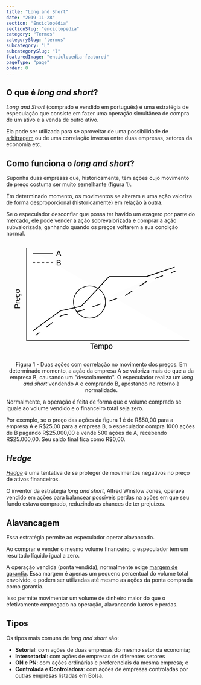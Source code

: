 ```yaml
---
title: "Long and Short"
date: "2019-11-28"
section: "Enciclopédia"
sectionSlug: "enciclopedia"
category: "Termos"
categorySlug: "termos"
subcategory: "L"
subcategorySlug: "l"
featuredImage: "enciclopedia-featured"
pageType: "page"
order: 0
---
```


## O que é *long and short*?

*Long and Short* (comprado e vendido em português) é uma estratégia de especulação que consiste em fazer uma operação simultânea de compra de um ativo e a venda de outro ativo.

Ela pode ser utilizada para se aproveitar de uma possibilidade de [arbitragem](/enciclopedia/termos/a/arbitragem) ou de uma correlação inversa entre duas empresas, setores da economia etc.

## Como funciona o *long and short*?

Suponha duas empresas que, historicamente, têm ações cujo movimento de preço costuma ser muito semelhante (figura 1).

Em determinado momento, os movimentos se alteram e uma ação valoriza de forma desproporcional (historicamente) em relação à outra.

Se o especulador desconfiar que possa ter havido um exagero por parte do mercado, ele pode vender a ação sobrevalorizada e comprar a ação subvalorizada, ganhando quando os preços voltarem a sua condição normal.

<div style="text-align:center">

<svg viewBox="0 0 250 150" style="enable-background:new 0 0 250 150;">
<style type="text/css">
	.st0longandshort{fill:#FFFFFF;}
	.st1longandshort{font-family:'Arial';}
	.st2longandshort{font-size:10px;}
</style>
<g>
	<polyline class="st0longandshort" points="240.3,129.8 26.7,129.8 26.7,7.8 	"/>
	<polygon points="240.3,130.3 26.2,130.3 26.2,7.8 27.1,7.8 27.1,129.4 240.3,129.4 	"/>
</g>
<text transform="matrix(0 -1 1 0 17.6369 88.062)" class="st1longandshort st2longandshort">Preço</text>
<text transform="matrix(1 0 0 1 109.9929 140.4341)" class="st1longandshort st2longandshort">Tempo</text>
<g>
	<path class="st0longandshort" d="M34.8,117.1c0,0,35.9-26.6,36.7-26.6s26.9-5.8,26.9-5.8l36.7-39h49.2l37-12.4"/>
	<path d="M35.1,117.5l-0.6-0.8C50.9,104.5,70.7,90,71.5,90c0.8,0,16.3-3.4,26.6-5.7l36.8-39.1h49.3l36.9-12.4l0.3,0.9l-37.1,12.5
		h-49l-36.7,39l-0.2,0c-4.2,0.9-25.1,5.6-26.9,5.8C70.1,91.7,49,107.2,35.1,117.5z"/>
</g>
<g>
	<polyline class="st0longandshort" points="38.7,122.9 72.2,96.9 99.1,90.2 155.8,70.8 185.6,51.5 222.3,38.7 	"/>
	<g>
		<rect x="38" y="120.5" transform="matrix(0.7896 -0.6137 0.6137 0.7896 -65.6416 50.6595)" width="6" height="1"/>
		<path d="M52.7,112.7l-0.6-0.8l8.9-6.9l0.6,0.8L52.7,112.7z M70.6,98.8L69.9,98l2.2-1.6l8.6-2.1l0.2,1l-8.5,2.1L70.6,98.8z
			 M91.9,92.5l-0.2-1l7.3-1.8l3.5-1.2l0.3,0.9l-3.6,1.2L91.9,92.5z M113.5,85.8l-0.3-0.9l10.7-3.7l0.3,0.9L113.5,85.8z M135,78.5
			l-0.3-0.9l10.7-3.7l0.3,0.9L135,78.5z M156.5,71l-0.5-0.8l9.5-6.2l0.5,0.8L156.5,71z M175.4,58.6l-0.5-0.8l9.5-6.2l0.5,0.8
			L175.4,58.6z M195.4,48.6l-0.3-0.9l10.7-3.7l0.3,0.9L195.4,48.6z"/>
		<rect x="216.5" y="39.2" transform="matrix(0.9447 -0.3279 0.3279 0.9447 -0.8896 74.1585)" width="6" height="1"/>
	</g>
</g>
<path d="M109.4,100.5c-11.9,0-21.5-9.7-21.5-21.5c0-11.9,9.7-21.5,21.5-21.5s21.5,9.7,21.5,21.5C130.9,90.8,121.3,100.5,109.4,100.5
	z M109.4,58.3c-11.4,0-20.7,9.3-20.7,20.7s9.3,20.7,20.7,20.7S130,90.3,130,78.9S120.8,58.3,109.4,58.3z"/>
<g>
	<line class="st0longandshort" x1="34.8" y1="15.6" x2="61.4" y2="15.6"/>
	<rect x="34.8" y="15.1" width="26.6" height="1"/>
</g>
<g>
	<line class="st0longandshort" x1="34.8" y1="26.6" x2="61.4" y2="26.6"/>
	<path d="M61.4,27.1h-2.6v-1h2.6V27.1z M55.8,27.1h-3v-1h3V27.1z M49.8,27.1h-3v-1h3V27.1z M43.8,27.1h-3v-1h3V27.1z M37.8,27.1h-3
		v-1h3V27.1z"/>
</g>
<text transform="matrix(1 0 0 1 65.4778 18.5181)" class="st1longandshort st2longandshort">A</text>
<text transform="matrix(1 0 0 1 65.48 30.9517)" class="st1longandshort st2longandshort">B</text>
</svg>


<p class="legenda" style="text-align:center">Figura 1 - Duas ações com correlação no movimento dos preços. Em determinado momento, a ação da empresa A se valoriza mais do que a da empresa B, causando um "descolamento". O especulador realiza um <em>long and short</em> vendendo A e comprando B, apostando no retorno à normalidade.</p>
</div>

Normalmente, a operação é feita de forma que o volume comprado se iguale ao volume vendido e o financeiro total seja zero. 

Por exemplo, se o preço das ações da figura 1 é de R\$50,00 para a empresa A e R\$25,00 para a empresa B, o especulador compra 1000 ações de B pagando R\$25.000,00 e vende 500 ações de A, recebendo R\$25.000,00. Seu saldo final fica como R\$0,00.

## *Hedge*

[*Hedge*](/enciclopedia/termos/h/hedge) é uma tentativa de se proteger de movimentos negativos no preço de ativos financeiros.

O inventor da estratégia *long and short*, Alfred Winslow Jones, operava vendido em ações para balancear possíveis perdas na ações em que seu fundo estava comprado, reduzindo as chances de ter prejuízos.

## Alavancagem

Essa estratégia permite ao especulador operar alavancado.

Ao comprar e vender o mesmo volume financeiro, o especulador tem um resultado líquido igual a zero.

A operação vendida (ponta vendida), normalmente exige [margem de garantia](/enciclopédia/termos/m/margem-de-garantia). Essa margem é apenas um pequeno percentual do volume total envolvido, e podem ser utilizadas até mesmo as ações da ponta comprada como garantia.

Isso permite movimentar um volume de dinheiro maior do que o efetivamente empregado na operação, alavancando lucros e perdas.

## Tipos

Os tipos mais comuns de *long and short* são:

- **Setorial**: com ações de duas empresas do mesmo setor da economia;
- **Intersetorial**: com ações de empresas de diferentes setores
- **ON e PN**: com ações ordinárias e preferenciais da mesma empresa; e
- **Controlada e Controladora**: com ações de empresas controladas por outras empresas listadas em Bolsa. 